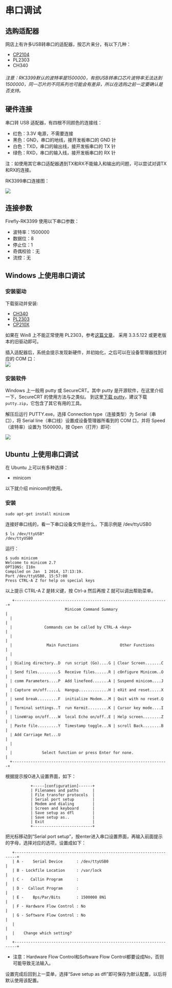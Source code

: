 # 串口调试   
## 选购适配器

网店上有许多USB转串口的适配器，按芯片来分，有以下几种：

* [CP2104](https://item.taobao.com/item.htm?spm=a1z10.5-c.w4002-12605442688.14.aa5e1e8srwECg&id=546045713700)
* PL2303  
* CH340   

###### 注意：RK3399默认的波特率是1500000，有些USB转串口芯片波特率无法达到1500000，同一芯片的不同系列也可能会有差异，所以在选购之前一定要确认是否支持。

## 硬件连接

串口转 USB 适配器，有四根不同颜色的连接线：

* 红色：3.3V 电源，不需要连接
* 黑色：GND，串口的地线，接开发板串口的 GND 针
* 白色：TXD，串口的输出线，接开发板串口的 TX 针
* 绿色：RXD，串口的输入线，接开发板串口的 RX 针

注：如使用其它串口适配器遇到TX和RX不能输入和输出的问题，可以尝试对调TX和RX的连接。

RK3399串口连接图：

![](img/debug1.jpg)
## 连接参数

Firefly-RK3399 使用以下串口参数：

* 波特率：1500000
* 数据位：8
* 停止位：1
* 奇偶校验：无
* 流控：无

## Windows 上使用串口调试

### 安装驱动

下载驱动并安装:

* [CH340](https://sparks.gogo.co.nz/ch340.html)
* [PL2303](http://www.prolific.com.tw/US/ShowProduct.aspx?pcid=41)
* [CP210X](https://www.silabs.com/products/development-tools/software/usb-to-uart-bridge-vcp-drivers)

如果在 Win8 上不能正常使用 PL2303，参考[这篇文章](http://blog.csdn.net/ropai/article/details/19619951)， 采用 3.3.5.122 或更老版本的旧驱动即可。

插入适配器后，系统会提示发现新硬件，并初始化，之后可以在设备管理器找到对应的 COM 口：   
![](img/debug2.png)

### 安装软件

Windows 上一般用 putty 或 SecureCRT。其中 putty 是开源软件，在这里介绍一下，SecureCRT 的使用方法与之类似。
到这里[下载 putty](http://www.chiark.greenend.org.uk/~sgtatham/putty/download.html)，建议下载 `putty.zip`，它包含了其它有用的工具。

解压后运行 PUTTY.exe，选择 Connection type（连接类型）为 Serial（串口），将 Serial line（串口线）设置成设备管理器所看到的  COM 口，并将 Speed（波特率）设置为 1500000，按 Open（打开）即可:

![](img/debug3.png)

## Ubuntu 上使用串口调试

在 Ubuntu 上可以有多种选择：

* minicom

以下就介绍 minicom的使用。

### 安装
```
sudo apt-get install minicom
```
连接好串口线的，看一下串口设备文件是什么，下面示例是 /dev/ttyUSB0
```
$ ls /dev/ttyUSB*
/dev/ttyUSB0
```
运行：
```
$ sudo minicom
Welcome to minicom 2.7                                       
OPTIONS: I18n       
Compiled on Jan  1 2014, 17:13:19.     
Port /dev/ttyUSB0, 15:57:00                                 
Press CTRL-A Z for help on special keys
```
以上提示 CTRL-A Z 是转义键，按 Ctrl-a 然后再按 Z 就可以调出帮助菜单。
```
   +-------------------------------------------------------------------+
                          Minicom Command Summary                      |
  |                                                                    |
  |              Commands can be called by CTRL-A <key>                |
  |                                                                    |
  |               Main Functions                  Other Functions      |
  |                                                                    |
  | Dialing directory..D  run script (Go)....G | Clear Screen.......C  |
  | Send files.........S  Receive files......R | cOnfigure Minicom..O  |
  | comm Parameters....P  Add linefeed.......A | Suspend minicom....J  |
  | Capture on/off.....L  Hangup.............H | eXit and reset.....X  |
  | send break.........F  initialize Modem...M | Quit with no reset.Q  |
  | Terminal settings..T  run Kermit.........K | Cursor key mode....I  |
  | lineWrap on/off....W  local Echo on/off..E | Help screen........Z  |
  | Paste file.........Y  Timestamp toggle...N | scroll Back........B  |
  | Add Carriage Ret...U                                               |
  |                                                                    |
  |             Select function or press Enter for none.               |
  +--------------------------------------------------------------------+
```
根据提示按O进入设置界面，如下：
```
           +-----[configuration]------+  
           | Filenames and paths      |   
           | File transfer protocols  |   
           | Serial port setup        |  
           | Modem and dialing        |  
           | Screen and keyboard      | 
           | Save setup as dfl        | 
           | Save setup as..          |                 
           | Exit                     |                 
           +--------------------------+
```
把光标移动到“Serial port setup”，按enter进入串口设置界面，再输入前面提示的字母，选择对应的选项，设置成如下：
```
   +-----------------------------------------------------------------------+                                          
   | A -    Serial Device      : /dev/ttyUSB0                              |                                          
   | B - Lockfile Location     : /var/lock                                 |                                          
   | C -   Callin Program      :                                           |                                          
   | D -  Callout Program      :                                           |                                          
   | E -    Bps/Par/Bits       : 1500000 8N1                               |                                          
   | F - Hardware Flow Control : No                                        |                                          
   | G - Software Flow Control : No                                        |                                          
   |                                                                       |                                          
   |    Change which setting?                                              |                                          
   +-----------------------------------------------------------------------+
   ```
* 注意：Hardware Flow Control和Software Flow Control都要设成No，否则可能导致无法输入。

设置完成后回到上一菜单，选择“Save setup as dfl”即可保存为默认配置，以后将默认使用该配置。
